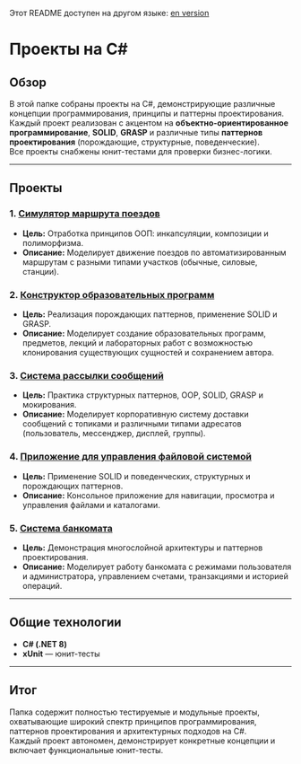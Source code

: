 Этот README доступен на другом языке:
[en version](README.md)

# Проекты на C#

## Обзор
В этой папке собраны проекты на C#, демонстрирующие различные концепции программирования, принципы и паттерны проектирования.  
Каждый проект реализован с акцентом на **объектно-ориентированное программирование**, **SOLID**, **GRASP** и различные типы **паттернов проектирования** (порождающие, структурные, поведенческие).  
Все проекты снабжены юнит-тестами для проверки бизнес-логики.

---

## Проекты

### 1. [Симулятор маршрута поездов](./TrainSim/README.ru.md)
- **Цель:** Отработка принципов ООП: инкапсуляции, композиции и полиморфизма.  
- **Описание:** Моделирует движение поездов по автоматизированным маршрутам с разными типами участков (обычные, силовые, станции).  

### 2. [Конструктор образовательных программ](./EducationalProgramDesignerModel/README.ru.md)
- **Цель:** Реализация порождающих паттернов, применение SOLID и GRASP.  
- **Описание:** Моделирует создание образовательных программ, предметов, лекций и лабораторных работ с возможностью клонирования существующих сущностей и сохранением автора.  

### 3. [Система рассылки сообщений](./MessageDestributionSystemModel/README.ru.md)
- **Цель:** Практика структурных паттернов, OOP, SOLID, GRASP и мокирования.  
- **Описание:** Моделирует корпоративную систему доставки сообщений с топиками и различными типами адресатов (пользователь, мессенджер, дисплей, группы).  

### 4. [Приложение для управления файловой системой](./InterectingAndManagingFileSystemApplication/README.ru.md)
- **Цель:** Применение SOLID и поведенческих, структурных и порождающих паттернов.  
- **Описание:** Консольное приложение для навигации, просмотра и управления файлами и каталогами.  

### 5. [Система банкомата](./AtmSystemModel/README.ru.md)
- **Цель:** Демонстрация многослойной архитектуры и паттернов проектирования.  
- **Описание:** Моделирует работу банкомата с режимами пользователя и администратора, управлением счетами, транзакциями и историей операций.  

---

## Общие технологии
- **C# (.NET 8)**
- **xUnit** — юнит-тесты  

---

## Итог
Папка содержит полностью тестируемые и модульные проекты, охватывающие широкий спектр принципов программирования, паттернов проектирования и архитектурных подходов на C#.  
Каждый проект автономен, демонстрирует конкретные концепции и включает функциональные юнит-тесты.
